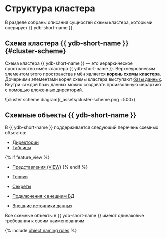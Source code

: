 # Структура кластера

В разделе собраны описания сущностей схемы кластера, которыми оперирует {{ ydb-short-name }}.

## Схема кластера {{ ydb-short-name }} {#cluster-scheme}

Схема кластера {{ ydb-short-name }} — это иерархическое пространство имён кластера {{ ydb-short-name }}. Верхнеуровневым элементом этого пространства имён является **корень схемы кластера**. Дочерними элементами корня схемы кластера выступают [базы данных](../../concepts/glossary.md#database). Внутри каждой базы данных можно создавать произвольную иерархию с помощью вложенных директорий.

![cluster scheme diagram](_assets/cluster-scheme.png =500x)

## Схемные объекты {{ ydb-short-name }}

В {{ ydb-short-name }} поддерживается следующий перечень схемных объектов:

* [Директории](dir.md)
* [Таблицы](table.md)

{% if feature_view %}
* [Представления (VIEW)](view.md)
{% endif %}

* [Топики](../topic.md)
* [Секреты](secrets.md)
* [Подключения к внешним БД](external_data_source.md)
* [Внешние источники данных](external_table.md)

Все схемные объекты в {{ ydb-short-name }} имеют одинаковые требования к своим наименованиям.

{% include [object naming rules](./_includes/object-naming-rules.md) %}
